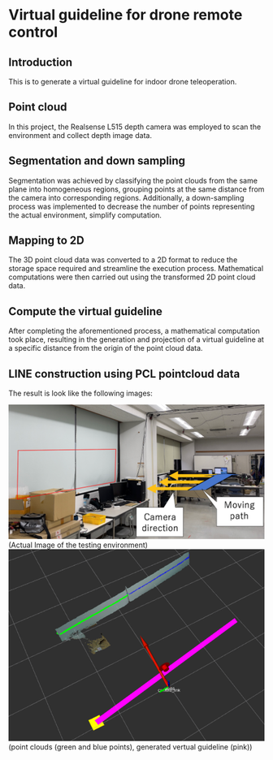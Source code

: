 # Virtual guideline for drone remote control

## Introduction 
This is to generate a virtual guideline for indoor drone teleoperation. 
## Point cloud
In this project, the Realsense L515 depth camera was employed to scan the environment and collect depth image data.
 
## Segmentation and down sampling 
Segmentation was achieved by classifying the point clouds from the same plane into homogeneous regions, grouping points at the same distance from the camera into corresponding regions. Additionally, a down-sampling process was implemented to decrease the number of points representing the actual environment, simplify computation.

## Mapping to 2D
The 3D point cloud data was converted to a 2D format to reduce the storage space required and streamline the execution process. Mathematical computations were then carried out using the transformed 2D point cloud data.

## Compute the virtual guideline
After completing the aforementioned process, a mathematical computation took place, resulting in the generation and projection of a virtual guideline at a specific distance from the origin of the point cloud data.

## LINE construction using PCL pointcloud data
The result is look like the following images:

![main](images/Actual_image_flatwall.png)
(Actual Image of the testing environment)
![main](images/Vertual_line_flatwall.png)<br /> 
(point clouds (green and blue points), generated vertual guideline (pink))
 
